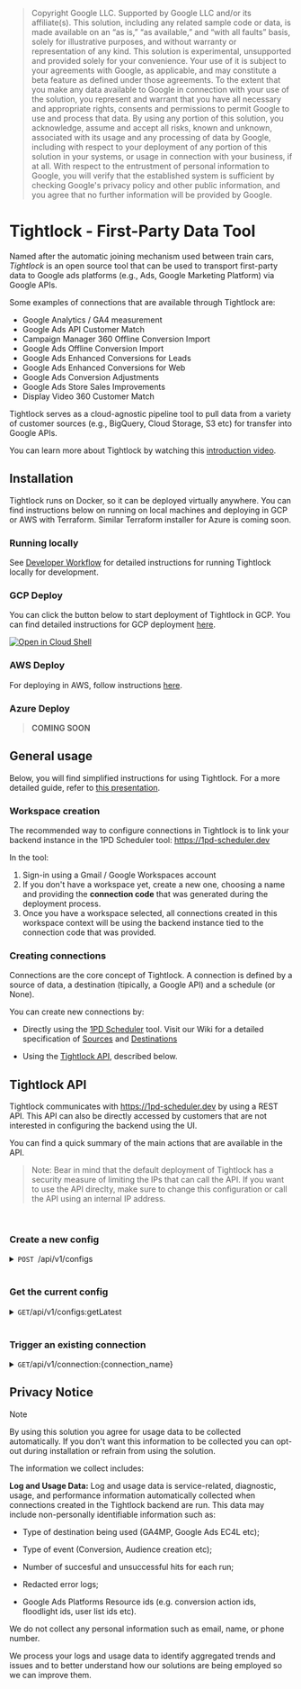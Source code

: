 >Copyright Google LLC. Supported by Google LLC and/or its affiliate(s). This solution, including any related sample code or data, is made available on an “as is,” “as available,” and “with all faults” basis, solely for illustrative purposes, and without warranty or representation of any kind. This solution is experimental, unsupported and provided solely for your convenience. Your use of it is subject to your agreements with Google, as applicable, and may constitute a beta feature as defined under those agreements. To the extent that you make any data available to Google in connection with your use of the solution, you represent and warrant that you have all necessary and appropriate rights, consents and permissions to permit Google to use and process that data. By using any portion of this solution, you acknowledge, assume and accept all risks, known and unknown, associated with its usage and any processing of data by Google, including with respect to your deployment of any portion of this solution in your systems, or usage in connection with your business, if at all. With respect to the entrustment of personal information to Google, you will verify that the established system is sufficient by checking Google's privacy policy and other public information, and you agree that no further information will be provided by Google.


# Tightlock - First-Party Data Tool

Named after the automatic joining mechanism used between train cars, *Tightlock* is an open source tool that can be used to transport first-party data to Google ads platforms (e.g., Ads, Google Marketing Platform) via Google APIs.

Some examples of connections that are available through Tightlock are:

- Google Analytics / GA4 measurement 
- Google Ads API Customer Match
- Campaign Manager 360 Offline Conversion Import
- Google Ads Offline Conversion Import
- Google Ads Enhanced Conversions for Leads
- Google Ads Enhanced Conversions for Web
- Google Ads Conversion Adjustments
- Google Ads Store Sales Improvements
- Display Video 360 Customer Match

Tightlock serves as a cloud-agnostic pipeline tool to pull data from a variety of customer sources (e.g., BigQuery, Cloud Storage, S3 etc) for transfer into Google APIs.

You can learn more about Tightlock by watching this [introduction video](https://www.youtube.com/watch?v=8Y5HZIZXyzo).

## Installation

Tightlock runs on Docker, so it can be deployed virtually anywhere. You can find instructions below on running on local machines and deploying in GCP or AWS with Terraform. Similar Terraform installer for Azure is coming soon.



### Running locally
See [Developer Workflow](https://github.com/google-marketing-solutions/Tightlock/wiki/4.-Developing-new-connections) for detailed instructions for running Tightlock locally for development.

### GCP Deploy

You can click the button below to start deployment of Tightlock in GCP. You can find detailed instructions for GCP deployment [here](https://github.com/google-marketing-solutions/Tightlock/tree/main/installer/gcp).

[![Open in Cloud Shell](https://gstatic.com/cloudssh/images/open-btn.svg)](https://shell.cloud.google.com/cloudshell/editor?cloudshell_git_repo=https%3A%2F%2Fgithub.com%2Fgoogle%2FTightlock&cloudshell_git_branch=main&cloudshell_open_in_editor=installer%2Fgcp%2Fvariables.tfvars)


### AWS Deploy

For deploying in AWS, follow instructions [here](https://github.com/google-marketing-solutions/Tightlock/tree/main/installer/aws).

### Azure Deploy

> **COMING SOON**

## General usage

Below, you will find simplified instructions for using Tightlock. For a more detailed guide, refer to [this presentation](https://services.google.com/fh/files/misc/hack_a_tech_june_tightlock__.pdf).

### Workspace creation
The recommended way to configure connections in Tightlock is to link your backend instance in the 1PD Scheduler tool: https://1pd-scheduler.dev

In the tool:

1. Sign-in using a Gmail / Google Workspaces account
2. If you don't have a workspace yet, create a new one, choosing a name and providing the **connection code** that was generated during the deployment process. 
3. Once you have a workspace selected, all connections created in this workspace context will be using the backend instance tied to the connection code that was provided.

### Creating connections

Connections are the core concept of Tightlock. A connection is defined by a source of data, a destination (tipically, a Google API) and a schedule (or None).

You can create new connections by:

- Directly using the [1PD Scheduler](https://1pd-scheduler.dev) tool. Visit our Wiki for a detailed specification of [Sources](https://github.com/google-marketing-solutions/Tightlock/wiki/2.-Source-Specification) and [Destinations](https://github.com/google-marketing-solutions/Tightlock/wiki/1.-Destination-Specification)

- Using the [Tightlock API](#tightlock-api), described below.


## Tightlock API

Tightlock communicates with https://1pd-scheduler.dev by using a REST API. This API can also be directly accessed by customers that are not interested in configuring the backend using the UI.

You can find a quick summary of the main actions that are available in the API.

> Note: Bear in mind that the default deployment of Tightlock has a security measure of limiting the IPs that can call the API. If you want to use the API direclty, make sure to change this configuration or call the API using an internal IP address.

<br>

### Create a new config

<details>
 <summary><code>POST </code>/api/v1/configs<code></code> </summary>

#### **Payload**

example.json file:

```json
{
  "label": "Example BQ to GA4 App",
  "value": {
    "external_connections": [], 

    "sources": {
      "example_bigquery_table": {
        "type": "BIGQUERY",
        "dataset": "bq_dataset_example_name",
        "table": "bq_table_example_name"
      }
    },

    "destinations": {
      "example_ga4_app": {
        "type": "GA4MP",
        "payload_type": "firebase",
        "api_secret": "fake_api_secret",
        "firebase_app_id": "fake_firebase_app_id"
      }   
    },

    "activations": [
      {
        "name": "example_bq_to_ga4mp_app_event",
        "source": {
          "$ref": "#/sources/example_bigquery_table"
        },
        "destination": {
          "$ref": "#/destinations/example_ga4_app"
        },
        "schedule": "@weekly"
      }
    ], 

    "secrets": {},
  }
}
```

Bear in mind that "label" must be unique.

#### **Responses**

> | http code     | content-type                      | response                                                            |
> |---------------|-----------------------------------|---------------------------------------------------------------------|
> | `200`         | `application/json`        | `Configuration created successfully`                                |
> | `409`         | `application/json`                | `{"code":"409","message":"Config label already exists"}`                            |

#### **Example cURL**

> ```javascript
>  curl -H "Content-Type: application/json" -X POST -H 'X-Api-Key: {EXAMPLE_API_KEY}'  {ADDRESS}:8081/api/v1/configs -d @example.json
> ```

</details>

<br>

### Get the current config

<details>
 <summary><code>GET</code>/api/v1/configs:getLatest<code></code> </summary>

#### **Payload**

None

#### **Responses**

> | http code     | content-type                      | response                                                            |
> |---------------|-----------------------------------|---------------------------------------------------------------------|
> | `200`         | `application/json`        | Config in JSON format                                |                    |

#### **Example cURL**

> ```javascript
>  curl -H "Content-Type: application/json" -H 'X-Api-Key: {EXAMPLE_API_KEY}' {ADDRESS}:8081/api/v1/configs:getLatest                      
> ```

</details>

<br>

### Trigger an existing connection


<details>
 <summary><code>GET</code>/api/v1/connection:{connection_name}<code></code> </summary>

#### **Payload**

> | name      |  type     | data type               | description                                                           |
> |-----------|-----------|-------------------------|-----------------------------------------------------------------------|
> | connection_name |  required | str   | Target connection
> | dry_run |  not required | int   | Whether or not to do a dry-run for the target connection (0 is false and 1 is true)

#### **Responses**

> | http code     | content-type                      | response                                                            |
> |---------------|-----------------------------------|---------------------------------------------------------------------|
> | `200`         | `application/json`        | Trigger successful                                |                    |

#### **Example cURL**

> ```javascript
>  curl -X POST -H 'X-API-Key: {EXAMPLE_API_KEY}' -H 'Content-Type: application/json' -d '{"dry_run": 0}' -o - -i {ADDRESS}:8081/api/v1/activations/activation_name:trigger
> ```

</details>


## Privacy Notice

>[!NOTE]
>By using this solution you agree for usage data to be collected automatically. If you don't want this information to be collected you can opt-out during installation or refrain from using the solution.

The information we collect includes:

**Log and Usage Data:** Log and usage data is service-related, diagnostic, usage, and performance information automatically collected when connections created in the Tightlock backend are run. This data may include non-personally identifiable information such as:

- Type of destination being used (GA4MP, Google Ads EC4L etc);

- Type of event (Conversion, Audience creation etc);

- Number of succesful and unsuccessful hits for each run;

- Redacted error logs;

- Google Ads Platforms Resource ids (e.g. conversion action ids, floodlight ids, user list ids etc).

We do not collect any personal information such as email, name, or phone number.

We process your logs and usage data to identify aggregated trends and issues and to better understand how our solutions are being employed so we can improve them.
